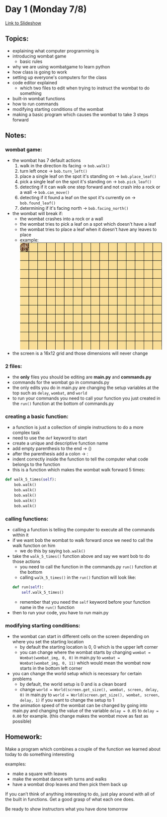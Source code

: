 
# Day 1 (Monday 7/8)

[Link to Slideshow](google.com)

## Topics:

- explaining what computer programming is
- introducing wombat game
    - basic rules
- why we are using wombatgame to learn python
- how class is going to work
- setting up everyone's computers for the class
- code editor explained
    - which two files to edit when trying to instruct the wombat to do something
- built-in wombat functions
- how to run commands
- modifying starting conditions of the wombat
- making a basic program which causes the wombat to take 3 steps forward


## Notes:

### wombat game:

- the wombat has 7 default actions
    1. walk in the direction its facing -> ```bob.walk()```
    2. turn left once -> ```bob.turn_left()```
    3. place a single leaf on the spot it's standing on -> ```bob.place_leaf()```
    4. pick a single leaf on the spot it's standing on -> ```bob.pick_leaf()```
    5. detecting if it can walk one step forward and not crash into a rock or a wall -> ```bob.can_move()```
    6. detecting if it found a leaf on the spot it's currently on -> ```bob.found_leaf()```
    7. determining if it's facing north -> ```bob.facing_north()```
- the wombat will break if:
    - the wombat crashes into a rock or a wall
    - the wombat tries to pick a leaf on a spot which doesn't have a leaf
    - the wombat tries to place a leaf when it doesn't have any leaves to place
    - example:
    ![](/gifs/day1/move_until_broken.gif)
- the screen is a 16x12 grid and those dimensions will never change


### 2 files:

- the __only__ files you should be editing are __main.py__ and __commands.py__
- commands for the wombat go in commands.py
- the only edits you do in main.py are changing the setup variables at the top such as ```delay```, ```wombat```, and ```world```
- to run your commands you need to call your function you just created in the ```run()``` function at the bottom of commands.py

### creating a basic function:

- a function is just a collection of simple instructions to do a more complex task
- need to use the ```def``` keyword to start
- create a unique and descriptive function name
- add empty parenthesis to the end -> ()
- after the parenthesis add a colon -> :
- indent correctly inside the function to tell the computer what code belongs to the function
- this is a function which makes the wombat walk forward 5 times:
```python
def walk_5_times(self):
    bob.walk()
    bob.walk()
    bob.walk()
    bob.walk()
    bob.walk()
```

### calling functions:

- calling a function is telling the computer to execute all the commands within it
- if we want bob the wombat to walk forward once we need to call the walk function on him
    - we do this by saying ```bob.walk()```
- take the ```walk_5_times()``` function above and say we want bob to do those actions
    - you need to call the function in the commands.py ```run()``` function at the bottom
    - calling ```walk_5_times()``` in the ```run()``` function will look like:
    ```python
    def run(self):
        self.walk_5_times()
    ```
    - remember that you need the ```self``` keyword before your function name in the ```run()``` function
- then to run your code, you have to run main.py

### modifying starting conditions:

- the wombat can start in different cells on the screen depending on where you set the starting location
    - by default the starting location is 0, 0 which is the upper left corner
    - you can change where the wombat starts by changing ```wombat = Wombat(wombat_img, 0, 0)``` in main.py to ```wombat = Wombat(wombat_img, 0, 11)``` which would mean the wombat now starts in the bottom left corner
- you can change the world setup which is necessary for certain problems
    - by default, the world setup is 0 and is a clean board
    - change ```world = World(screen.get_size(), wombat, screen, delay, 0)``` in main.py to ```world = World(screen.get_size(), wombat, screen, delay, 1)``` if you want to change the setup to 1
- the animation speed of the wombat can be changed by going into main.py and changing the value of the variable ```delay = 0.05``` to ```delay = 0.00``` for example. (this change makes the wombat move as fast as possible)


## Homework:

Make a program which combines a couple of the function we learned about today to do something interesting

examples:
- make a square with leaves
- make the wombat dance with turns and walks
- have a wombat drop leaves and then pick them back up

If you can’t think of anything interesting to do, just play around with all of the built in functions. Get a good grasp of what each one does.

Be ready to show instructors what you have done tomorrow

